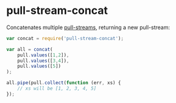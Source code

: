 # pull-stream-concat

Concatenates multiple
[pull-streams](https://github.com/dominictarr/pull-stream), returning a new
pull-stream:

```javascript
var concat = require('pull-stream-concat');

var all = concat(
    pull.values([1,2]),
    pull.values([3,4]),
    pull.values([5])
);

all.pipe(pull.collect(function (err, xs) {
    // xs will be [1, 2, 3, 4, 5]
});
```
